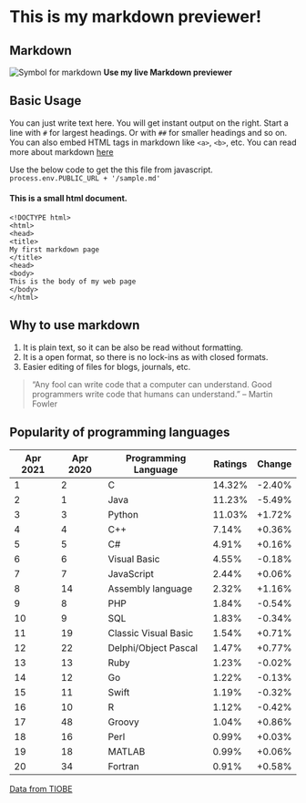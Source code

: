 # This is my markdown previewer!

## Markdown
![Symbol for markdown](https://upload.wikimedia.org/wikipedia/commons/thumb/4/48/Markdown-mark.svg/208px-Markdown-mark.svg.png "Markdown symbol")
**Use my live Markdown previewer**
## Basic Usage
You can just write text here.
You will get instant output on the right.
Start a line with `#` for largest headings.
Or with `##` for smaller headings and so on.
You can also embed HTML tags in markdown like `<a>`, `<b>`, etc.
You can read more about markdown [here]("https://en.wikipedia.org/wiki/Markdown")

Use the below code to get the this file from javascript.
`process.env.PUBLIC_URL + '/sample.md'`
#### This is a small html document.
```
<!DOCTYPE html>
<html>
<head>
<title>
My first markdown page
</title>
<head>
<body>
This is the body of my web page
</body>
</html>
```

## Why to use markdown
1. It is plain text, so it can be also be read without formatting.
2. It is a open format, so there is no lock-ins as with closed formats.
3. Easier editing of files for blogs, journals, etc.


> “Any fool can write code that a computer can understand. Good programmers write code that humans can understand.” – Martin Fowler


## Popularity of programming languages

| Apr 2021 | Apr 2020 | Programming Language | Ratings | Change |
|----------|----------|----------------------|---------|--------|
| 1        | 2        | C                    | 14.32%  | -2.40% |
| 2        | 1        | Java                 | 11.23%  | -5.49% |
| 3        | 3        | Python               | 11.03%  | +1.72% |
| 4        | 4        | C++                  | 7.14%   | +0.36% |
| 5        | 5        | C#                   | 4.91%   | +0.16% |
| 6        | 6        | Visual Basic         | 4.55%   | -0.18% |
| 7        | 7        | JavaScript           | 2.44%   | +0.06% |
| 8        | 14       | Assembly language    | 2.32%   | +1.16% |
| 9        | 8        | PHP                  | 1.84%   | -0.54% |
| 10       | 9        | SQL                  | 1.83%   | -0.34% |
| 11       | 19       | Classic Visual Basic | 1.54%   | +0.71% |
| 12       | 22       | Delphi/Object Pascal | 1.47%   | +0.77% |
| 13       | 13       | Ruby                 | 1.23%   | -0.02% |
| 14       | 12       | Go                   | 1.22%   | -0.13% |
| 15       | 11       | Swift                | 1.19%   | -0.32% |
| 16       | 10       | R                    | 1.12%   | -0.42% |
| 17       | 48       | Groovy               | 1.04%   | +0.86% |
| 18       | 16       | Perl                 | 0.99%   | +0.03% |
| 19       | 18       | MATLAB               | 0.99%   | +0.06% |
| 20       | 34       | Fortran              | 0.91%   | +0.58% |

[Data from TIOBE](https://www.tiobe.com/tiobe-index/)